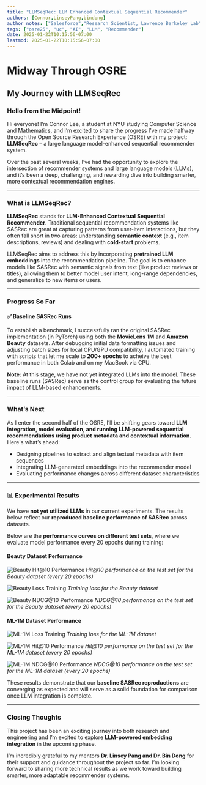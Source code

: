 ```yaml
---
title: "LLMSeqRec: LLM Enhanced Contextual Sequential Recommender"
authors: [Connor,LinseyPang,bindong]
author_notes: ["Salesforce","Research Scientist, Lawrence Berkeley Lab"]
tags: ["osre25", "uc", "AI", "LLM", "Recommender"]
date: 2025-01-22T10:15:56-07:00
lastmod: 2025-01-22T10:15:56-07:00
---
```


# Midway Through OSRE  
## My Journey with LLMSeqRec

### Hello from the Midpoint!

Hi everyone! I’m Connor Lee, a student at NYU studying Computer Science and Mathematics, and I’m excited to share the progress I’ve made halfway through the Open Source Research Experience (OSRE) with my project: **LLMSeqRec** – a large language model-enhanced sequential recommender system.

Over the past several weeks, I’ve had the opportunity to explore the intersection of recommender systems and large language models (LLMs), and it’s been a deep, challenging, and rewarding dive into building smarter, more contextual recommendation engines.

---

### What is LLMSeqRec?

**LLMSeqRec** stands for **LLM-Enhanced Contextual Sequential Recommender**. Traditional sequential recommendation systems like SASRec are great at capturing patterns from user-item interactions, but they often fall short in two areas: understanding **semantic context** (e.g., item descriptions, reviews) and dealing with **cold-start** problems.

LLMSeqRec aims to address this by incorporating **pretrained LLM embeddings** into the recommendation pipeline. The goal is to enhance models like SASRec with semantic signals from text (like product reviews or titles), allowing them to better model user intent, long-range dependencies, and generalize to new items or users.

---

### Progress So Far

#### ✅ Baseline SASRec Runs

To establish a benchmark, I successfully ran the original SASRec implementation (in PyTorch) using both the **MovieLens 1M** and **Amazon Beauty** datasets. After debugging initial data formatting issues and adjusting batch sizes for local CPU/GPU compatibility, I automated training with scripts that let me scale to **200+ epochs** to acheive the best performance in both Colab and on my MacBook via CPU.

**Note:** At this stage, we have not yet integrated LLMs into the model. These baseline runs (SASRec) serve as the control group for evaluating the future impact of LLM-based enhancements.

---

### What’s Next

As I enter the second half of the OSRE, I’ll be shifting gears toward **LLM integration, model evaluation, and running LLM-powered sequential recommendations using product metadata and contextual information**. Here's what’s ahead:

- Designing pipelines to extract and align textual metadata with item sequences
- Integrating LLM-generated embeddings into the recommender model
- Evaluating performance changes across different dataset characteristics

---

### 📊 Experimental Results

We have **not yet utilized LLMs** in our current experiments. The results below reflect our **reproduced baseline performance of SASRec** across datasets.

Below are the **performance curves on different test sets**, where we evaluate model performance every 20 epochs during training:

#### Beauty Dataset Performance

![Beauty Hit@10 Performance](beauty-hr.png)
*Hit@10 performance on the test set for the Beauty dataset (every 20 epochs)*

![Beauty Loss Training](beauty-loss-epoch.png)
*Training loss for the Beauty dataset*

![Beauty NDCG@10 Performance](beauty-ndcg.png)
*NDCG@10 performance on the test set for the Beauty dataset (every 20 epochs)*

#### ML-1M Dataset Performance

![ML-1M Loss Training](m1-m1-loss-epoch.png)
*Training loss for the ML-1M dataset*

![ML-1M Hit@10 Performance](ml-m1-hr.png)
*Hit@10 performance on the test set for the ML-1M dataset (every 20 epochs)*

![ML-1M NDCG@10 Performance](ml-m1-ndcg.png)
*NDCG@10 performance on the test set for the ML-1M dataset (every 20 epochs)*

These results demonstrate that our **baseline SASRec reproductions** are converging as expected and will serve as a solid foundation for comparison once LLM integration is complete.

---

### Closing Thoughts

This project has been an exciting journey into both research and engineering and I’m excited to explore **LLM-powered embedding integration** in the upcoming phase.

I’m incredibly grateful to my mentors **Dr. Linsey Pang and Dr. Bin Dong** for their support and guidance throughout the project so far. I’m looking forward to sharing more technical results as we work toward building smarter, more adaptable recommender systems.
